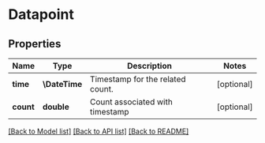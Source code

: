 # Datapoint

## Properties
Name | Type | Description | Notes
------------ | ------------- | ------------- | -------------
**time** | **\DateTime** | Timestamp for the related count. | [optional] 
**count** | **double** | Count associated with timestamp | [optional] 

[[Back to Model list]](../README.md#documentation-for-models) [[Back to API list]](../README.md#documentation-for-api-endpoints) [[Back to README]](../README.md)


